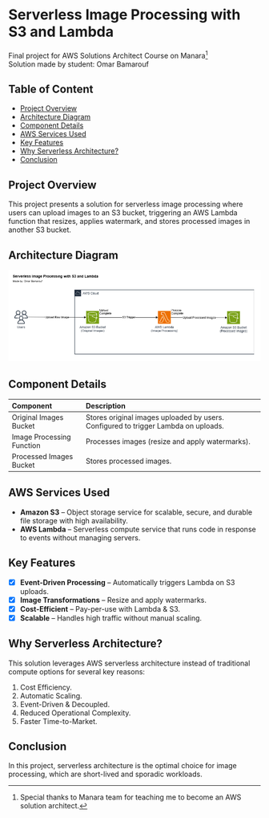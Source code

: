 # Serverless Image Processing with S3 and Lambda
Final project for AWS Solutions Architect Course on Manara[^1]  
Solution made by student: Omar Bamarouf

## Table of Content
- [Project Overview](#project-overview)
- [Architecture Diagram](#architecture-diagram)
- [Component Details](#component-details)
- [AWS Services Used](#aws-services-used)
- [Key Features](#key-features)
- [Why Serverless Architecture?](#why-serverless-architecture)
- [Conclusion](#conclusion)

## Project Overview
This project presents a solution for serverless image processing where users can upload images to an S3 bucket, triggering an AWS Lambda function that resizes, applies watermark, and stores processed images in another S3 bucket.

## Architecture Diagram
![Architecture Diagram](architecture-diagram.png)

## Component Details
| Component | Description |
| :--- | :--- |
| Original Images Bucket | Stores original images uploaded by users. Configured to trigger Lambda on uploads. |
| Image Processing Function | Processes images (resize and apply watermarks). |
| Processed Images Bucket | Stores processed images. |

## AWS Services Used
- **Amazon S3** – Object storage service for scalable, secure, and durable file storage with high availability.
- **AWS Lambda** – Serverless compute service that runs code in response to events without managing servers.

## Key Features
- [x] **Event-Driven Processing** – Automatically triggers Lambda on S3 uploads.
- [x] **Image Transformations** – Resize and apply watermarks.
- [x] **Cost-Efficient** – Pay-per-use with Lambda & S3.
- [x] **Scalable** – Handles high traffic without manual scaling.

## Why Serverless Architecture?
This solution leverages AWS serverless architecture instead of traditional compute options for several key reasons:
1. Cost Efficiency.
2. Automatic Scaling.
3. Event-Driven & Decoupled.
4. Reduced Operational Complexity.
5. Faster Time-to-Market.

## Conclusion
In this project, serverless architecture is the optimal choice for image processing, which are short-lived and sporadic workloads.

[^1]: Special thanks to Manara team for teaching me to become an AWS solution architect.
